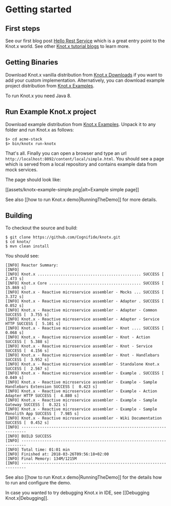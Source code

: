# Getting started

## First steps

See our first blog post [Hello Rest Service](http://knotx.io/blog/hello-rest-service/) which is a great entry point to the Knot.x world.
See other [Knot.x tutorial blogs](http://knotx.io/blog/) to learn more.

## Getting Binaries
Download Knot.x vanilla distribution from [Knot.x Downloads](https://bintray.com/knotx/downloads/distro) if you want to add your custom implementation.
Alternatively, you can download example project distribution from [Knot.x Examples](https://bintray.com/knotx/downloads/examples).

To run Knot.x you need Java 8.

## Run Example Knot.x project

Download example distribution from [Knot.x Examples](https://bintray.com/knotx/downloads/examples). Unpack it to any folder
and run Knot.x as follows:
```
$> cd acme-stack
$> bin/knotx run-knotx
```

That's all. Finally you can open a browser and type an url `http://localhost:8092/content/local/simple.html`. 
You should see a page which is served from a local repository and contains example data from mock services.

The page should look like:

[[assets/knotx-example-simple.png|alt=Example simple page]]

See also [[how to run Knot.x demo|RunningTheDemo]] for more details.

## Building

To checkout the source and build:

```
$ git clone https://github.com/Cognifide/knotx.git
$ cd knotx/
$ mvn clean install
```

You should see:

```
[INFO] Reactor Summary:
[INFO]
[INFO] Knot.x ............................................. SUCCESS [  2.473 s]
[INFO] Knot.x Core ........................................ SUCCESS [ 15.869 s]
[INFO] Knot.x - Reactive microservice assembler - Mocks ... SUCCESS [  3.372 s]
[INFO] Knot.x - Reactive microservice assembler - Adapter . SUCCESS [  0.052 s]
[INFO] Knot.x - Reactive microservice assembler - Adapter - Common SUCCESS [  3.755 s]
[INFO] Knot.x - Reactive microservice assembler - Adapter - Service HTTP SUCCESS [  5.101 s]
[INFO] Knot.x - Reactive microservice assembler - Knot .... SUCCESS [  0.068 s]
[INFO] Knot.x - Reactive microservice assembler - Knot - Action SUCCESS [  5.388 s]
[INFO] Knot.x - Reactive microservice assembler - Knot - Service SUCCESS [  4.156 s]
[INFO] Knot.x - Reactive microservice assembler - Knot - Handlebars SUCCESS [  3.952 s]
[INFO] Knot.x - Reactive microservice assembler - Standalone Knot.x SUCCESS [  2.567 s]
[INFO] Knot.x - Reactive microservice assembler - Example . SUCCESS [  0.049 s]
[INFO] Knot.x - Reactive microservice assembler - Example - Sample Handlebars Extension SUCCESS [  0.423 s]
[INFO] Knot.x - Reactive microservice assembler - Example - Action Adapter HTTP SUCCESS [  4.880 s]
[INFO] Knot.x - Reactive microservice assembler - Example - Sample Gateway SUCCESS [  0.321 s]
[INFO] Knot.x - Reactive microservice assembler - Example - Sample Monolith App SUCCESS [  7.985 s]
[INFO] Knot.x - Reactive microservice assembler - Wiki Documentation SUCCESS [  0.452 s]
[INFO] ------------------------------------------------------------------------
[INFO] BUILD SUCCESS
[INFO] ------------------------------------------------------------------------
[INFO] Total time: 01:01 min
[INFO] Finished at: 2018-03-26T09:56:18+02:00
[INFO] Final Memory: 134M/1215M
[INFO] ------------------------------------------------------------------------
```

See also [[how to run Knot.x demo|RunningTheDemo]] for the details how to run and configure the demo.

In case you wanted to try debugging Knot.x in IDE, see [[Debugging Knot.x|Debugging]].

